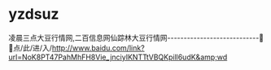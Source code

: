 # yzdsuz
凌晨三点大豆行情网,二百信息网仙踪林大豆行情网----------------------------🥳🥳点/此/进/入/http://www.baidu.com/link?url=NoK8PT47PahMhFH8Vie_jnciyIKNTTtVBQKpill6udK&amp;wd
